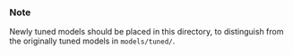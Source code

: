 ### Note

Newly tuned models should be placed in this directory, to distinguish from the originally tuned models in `models/tuned/`.